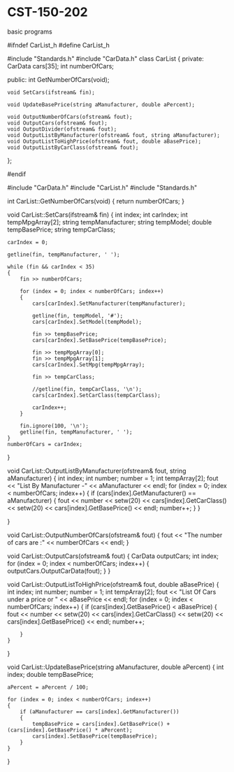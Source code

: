 CST-150-202
===========

basic programs

#ifndef CarList_h
#define CarList_h

#include "Standards.h"
#include "CarData.h"
class CarList
{
private:
	CarData cars[35];
	int numberOfCars;

public:
	int GetNumberOfCars(void);

	void SetCars(ifstream& fin);

	void UpdateBasePrice(string aManufacturer, double aPercent);

	void OutputNumberOfCars(ofstream& fout);
	void OutputCars(ofstream& fout);
	void OutputDivider(ofstream& fout);
	void OutputListByManufacturer(ofstream& fout, string aManufacturer);
	void OutputListToHighPrice(ofstream& fout, double aBasePrice);
	void OutputListByCarClass(ofstream& fout);
};

#endif



#include "CarData.h"
#include "CarList.h"
#include "Standards.h"

int CarList::GetNumberOfCars(void)
{
	return numberOfCars;
}

void CarList::SetCars(ifstream& fin)
{
	int index;
	int carIndex;
	int tempMpgArray[2];
	string tempManufacturer;
	string tempModel;
	double tempBasePrice;
	string tempCarClass;

	carIndex = 0;

	getline(fin, tempManufacturer, ' ');

	while (fin && carIndex < 35)
	{
		fin >> numberOfCars;

		for (index = 0; index < numberOfCars; index++)
		{
			cars[carIndex].SetManufacturer(tempManufacturer);

			getline(fin, tempModel, '#');
			cars[carIndex].SetModel(tempModel);

			fin >> tempBasePrice;
			cars[carIndex].SetBasePrice(tempBasePrice);

			fin >> tempMpgArray[0];
			fin >> tempMpgArray[1];
			cars[carIndex].SetMpg(tempMpgArray);

			fin >> tempCarClass;
			
			//getline(fin, tempCarClass, '\n');
			cars[carIndex].SetCarClass(tempCarClass);

			carIndex++;
		}

		fin.ignore(100, '\n');
		getline(fin, tempManufacturer, ' ');
	}
	numberOfCars = carIndex;
}

void CarList::OutputListByManufacturer(ofstream& fout, string aManufacturer)
{
	int index;
	int number;
	number = 1;
	int tempArray[2];
	fout << "List By Manufacturer -" << aManufacturer << endl;
	for (index = 0; index < numberOfCars; index++)
	{
		if (cars[index].GetManufacturer() == aManufacturer)
		{
			fout << number << setw(20) << cars[index].GetCarClass() << setw(20) <<
				cars[index].GetBasePrice() << endl;
			number++;
		}
	}

	 
}

void CarList::OutputNumberOfCars(ofstream& fout)
{
	fout << "The number of cars are :" << numberOfCars << endl;
}

void CarList::OutputCars(ofstream& fout)
{
	CarData outputCars;
	int index;
	for (index = 0; index < numberOfCars; index++)
	{
		outputCars.OutputCarData(fout);
	}
}

void CarList::OutputListToHighPrice(ofstream& fout, double aBasePrice)
{
	int index;
	int number;
	number = 1;
	int tempArray[2];
	fout << "List Of Cars under a price or " << aBasePrice << endl;
	for (index = 0; index < numberOfCars; index++)
	{
		if (cars[index].GetBasePrice() < aBasePrice)
		{
			fout << number << setw(20) << cars[index].GetCarClass() << setw(20) <<
				cars[index].GetBasePrice() << endl;
			number++;

		}
	}


}

void CarList::UpdateBasePrice(string aManufacturer, double aPercent)
{
	int index;
	double tempBasePrice;

	aPercent = aPercent / 100;

	for (index = 0; index < numberOfCars; index++)
	{
		if (aManufacturer == cars[index].GetManufacturer())
		{
			tempBasePrice = cars[index].GetBasePrice() + (cars[index].GetBasePrice() * aPercent);
			cars[index].SetBasePrice(tempBasePrice);
		}
	}
}
